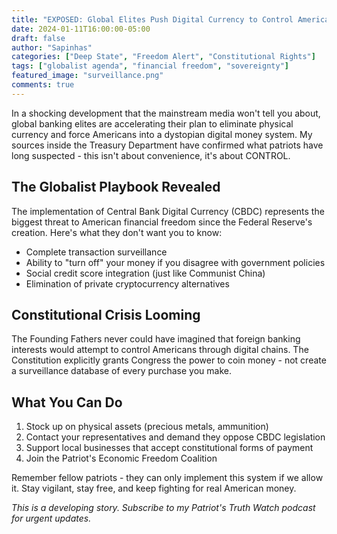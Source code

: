 ```yaml
---
title: "EXPOSED: Global Elites Push Digital Currency to Control American Freedom"
date: 2024-01-11T16:00:00-05:00
draft: false
author: "Sapinhas"
categories: ["Deep State", "Freedom Alert", "Constitutional Rights"]
tags: ["globalist agenda", "financial freedom", "sovereignty"]
featured_image: "surveillance.png"
comments: true
---
```


In a shocking development that the mainstream media won't tell you about, global banking elites are accelerating their plan to eliminate physical currency and force Americans into a dystopian digital money system. My sources inside the Treasury Department have confirmed what patriots have long suspected - this isn't about convenience, it's about CONTROL.

## The Globalist Playbook Revealed

The implementation of Central Bank Digital Currency (CBDC) represents the biggest threat to American financial freedom since the Federal Reserve's creation. Here's what they don't want you to know:

- Complete transaction surveillance
- Ability to "turn off" your money if you disagree with government policies
- Social credit score integration (just like Communist China)
- Elimination of private cryptocurrency alternatives

## Constitutional Crisis Looming

The Founding Fathers never could have imagined that foreign banking interests would attempt to control Americans through digital chains. The Constitution explicitly grants Congress the power to coin money - not create a surveillance database of every purchase you make.

## What You Can Do

1. Stock up on physical assets (precious metals, ammunition)
2. Contact your representatives and demand they oppose CBDC legislation
3. Support local businesses that accept constitutional forms of payment
4. Join the Patriot's Economic Freedom Coalition

Remember fellow patriots - they can only implement this system if we allow it. Stay vigilant, stay free, and keep fighting for real American money.

*This is a developing story. Subscribe to my Patriot's Truth Watch podcast for urgent updates.* 